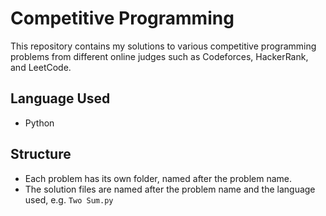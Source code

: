 # Competitive Programming 
This repository contains my solutions to various competitive programming problems from different online judges such as Codeforces, HackerRank, and LeetCode.

## Language Used
- Python

## Structure
- Each problem has its own folder, named after the problem name.
- The solution files are named after the problem name and the language used, e.g. `Two Sum.py`
